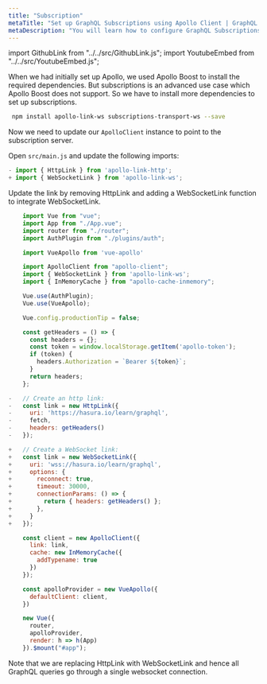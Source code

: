 ```yaml
---
title: "Subscription"
metaTitle: "Set up GraphQL Subscriptions using Apollo Client | GraphQL Vue 2 Apollo Tutorial"
metaDescription: "You will learn how to configure GraphQL Subscriptions using Vue Apollo Client by installing dependencies like apollo-link-ws, subscriptions-transport-ws. This will also have authorization token setup"
---
```


import GithubLink from "../../src/GithubLink.js";
import YoutubeEmbed from "../../src/YoutubeEmbed.js";

<YoutubeEmbed link="https://www.youtube.com/embed/ZujdsxSRt48" />

When we had initially set up Apollo, we used Apollo Boost to install the required dependencies. But subscriptions is an advanced use case which Apollo Boost does not support. So we have to install more dependencies to set up subscriptions.

```bash
 npm install apollo-link-ws subscriptions-transport-ws --save
```

Now we need to update our `ApolloClient` instance to point to the subscription server.

Open `src/main.js` and update the following imports:

<GithubLink link="https://github.com/hasura/learn-graphql/blob/master/tutorials/frontend/vue-apollo/app-final/src/main.js" text="src/main.js" />

```javascript
- import { HttpLink } from 'apollo-link-http';
+ import { WebSocketLink } from 'apollo-link-ws';
```

Update the link by removing HttpLink and adding a WebSocketLink function to integrate WebSocketLink.

```javascript
    import Vue from "vue";
    import App from "./App.vue";
    import router from "./router";
    import AuthPlugin from "./plugins/auth";

    import VueApollo from 'vue-apollo'

    import ApolloClient from "apollo-client";
    import { WebSocketLink } from 'apollo-link-ws';
    import { InMemoryCache } from "apollo-cache-inmemory";

    Vue.use(AuthPlugin);
    Vue.use(VueApollo);

    Vue.config.productionTip = false;

    const getHeaders = () => {
      const headers = {};
      const token = window.localStorage.getItem('apollo-token');
      if (token) {
        headers.Authorization = `Bearer ${token}`;
      }
      return headers;
    };

-   // Create an http link:
-   const link = new HttpLink({
-     uri: 'https://hasura.io/learn/graphql',
-     fetch,
-     headers: getHeaders()
-   });

+   // Create a WebSocket link:
+   const link = new WebSocketLink({
+     uri: 'wss://hasura.io/learn/graphql',
+     options: {
+       reconnect: true,
+       timeout: 30000,
+       connectionParams: () => {
+         return { headers: getHeaders() };
+       },
+     }
+   });

    const client = new ApolloClient({
      link: link,
      cache: new InMemoryCache({
        addTypename: true
      })
    });

    const apolloProvider = new VueApollo({
      defaultClient: client,
    })

    new Vue({
      router,
      apolloProvider,
      render: h => h(App)
    }).$mount("#app");

```

Note that we are replacing HttpLink with WebSocketLink and hence all GraphQL queries go through a single websocket connection.
